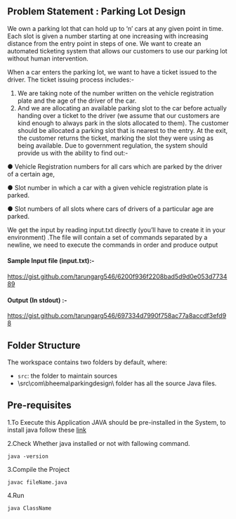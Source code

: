## Problem Statement : Parking Lot Design
We own a parking lot that can hold up to ‘n’ cars at any given point in time. Each slot is given a
number starting at one increasing with increasing distance from the entry point in steps of one.
We want to create an automated ticketing system that allows our customers to use our parking
lot without human intervention.

When a car enters the parking lot, we want to have a ticket issued to the driver. The ticket
issuing process includes:-
1. We are taking note of the number written on the vehicle registration plate and the age of
the driver of the car.
2. And we are allocating an available parking slot to the car before actually handing over a
ticket to the driver (we assume that our customers are kind enough to always park in the
slots allocated to them).
The customer should be allocated a parking slot that is nearest to the entry. At the exit, the
customer returns the ticket, marking the slot they were using as being available.
Due to government regulation, the system should provide us with the ability to find out:-


● Vehicle Registration numbers for all cars which are parked by the driver of a certain age,

● Slot number in which a car with a given vehicle registration plate is parked.

● Slot numbers of all slots where cars of drivers of a particular age are parked.

We get the input by reading input.txt directly (you’ll have to create it in your environment) .The
file will contain a set of commands separated by a newline, we need to execute the commands
in order and produce output

#### Sample Input file (input.txt):-

https://gist.github.com/tarungarg546/6200f936f2208bad5d9d0e053d773489
#### Output (In stdout) :-
https://gist.github.com/tarungarg546/697334d7990f758ac77a8accdf3efd98


## Folder Structure

The workspace contains two folders by default, where:

- `src`: the folder to maintain sources
- \src\com\bheema\parkingdesign\ folder has all the source Java files.

## Pre-requisites
1.To Execute this Application JAVA should be pre-installed in the System,
to install java follow these  [link](https://www.java.com/en/download/help/download_options.html)

2.Check Whether java installed or not with fallowing command.
```
java -version
```
3.Compile the Project
```
javac fileName.java
```
4.Run 
```
java ClassName
```
